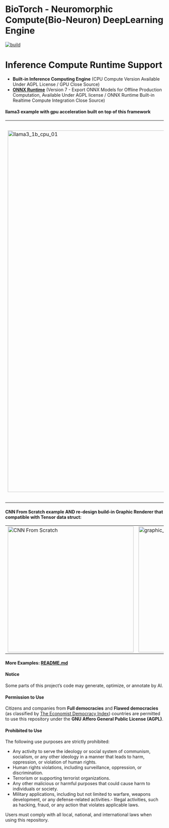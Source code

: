 # BioTorch - Neuromorphic Compute(Bio-Neuron) DeepLearning Engine

[![build](https://github.com/Jimmy2099/torch/actions/workflows/build.yml/badge.svg?branch=master)](https://github.com/Jimmy2099/torch/actions/workflows/build.yml)

# Inference Compute Runtime Support 
- **Built-in Inference Computing Engine** (CPU Compute Version Available Under AGPL License / GPU Close Source) 
- **[ONNX Runtime](https://github.com/onnx/onnx/blob/main/docs/Operators.md)** (Version 7 - Export ONNX Models for Offline Production Computation, Available Under AGPL license / ONNX Runtime Built-in Realtime Compute Integration Close Source) 


#### llama3 example with gpu acceleration built on top of this framework
<table>
<tr>
<td><img src="images/r_llama3_1b_01.png" alt="llama3_1b_cpu_01" width="1149"></td>
<td><img src="images/r_llama3_1b_02.png" alt="llama3_1b_cpu-02" width="1207"></td>
</tr>
</table>

#### CNN From Scratch example AND re-design build-in Graphic Renderer that compatible with Tensor data struct:
<table>
<tr>
<td><img src="images/02_cnn.png" alt="CNN From Scratch" width="400"></td>
<td><img src="images/graphic_01_software_renderer.png" alt="graphic_renderer" width="400"></td>
</tr>
</table>

#### More Examples:  [README.md](images/README.md)

####  Notice
Some parts of this project’s code may generate, optimize, or annotate by AI.

#### Permission to Use
Citizens and companies from **Full democracies** and **Flawed democracies** (as classified by [The Economist Democracy Index](https://en.wikipedia.org/wiki/The_Economist_Democracy_Index)) countries are permitted to use this repository under the **GNU Affero General Public License (AGPL)**.

#### Prohibited to Use

The following use purposes are strictly prohibited:

- Any activity to serve the ideology or social system of communism, socialism, or any other ideology in a manner that leads to harm, oppression, or violation of human rights.
- Human rights violations, including surveillance, oppression, or discrimination.
- Terrorism or supporting terrorist organizations.
- Any other malicious or harmful purposes that could cause harm to individuals or society.
- Military applications, including but not limited to warfare, weapons development, or any defense-related activities.- Illegal activities, such as hacking, fraud, or any action that violates applicable laws.

Users must comply with all local, national, and international laws when using this repository.
